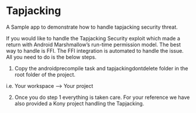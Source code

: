   # Tapjacking
  A Sample app to demonstrate how to handle tapjacking security threat.

  If you would like to handle the Tapjacking Security exploit which made a return with Android Marshmallow’s run-time permission model.
  The best way to handle is FFI. The FFI integration is automated to handle the issue.
  All you need to do is the below steps.
  1) Copy the androidprecompile task and tapjackingdontdelete folder in the root folder of the project.

  i.e. Your workspace --> Your project 
  
  2) Once you do step 1 everything is taken care. 
  For your reference we have also provided a Kony project handling the Tapjacking.
